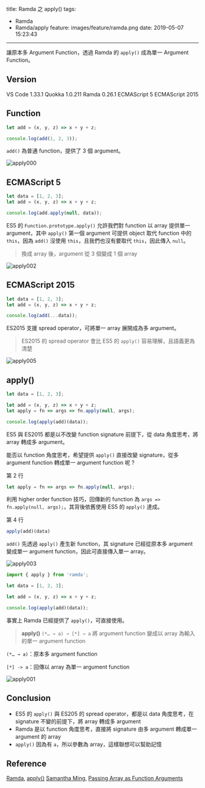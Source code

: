 title: Ramda 之 apply()
tags:
  - Ramda
  - Ramda/apply
feature: images/feature/ramda.png
date: 2019-05-07 15:23:43
---
讓原本多 Argument Function，透過 Ramda 的 `apply()` 成為單一 Argument Function。

<!-- more -->

## Version

VS Code 1.33.1
Quokka 1.0.211
Ramda 0.26.1
ECMAScript 5
ECMAScript 2015

## Function

```javascript
let add = (x, y, z) => x + y + z;

console.log(add(1, 2, 3));
```

`add()` 為普通 function，提供了 3 個 argument。

![apply000](/images/ramda/apply/apply000.png)

## ECMAScript 5

```javascript
let data = [1, 2, 3];
let add = (x, y, z) => x + y + z;

console.log(add.apply(null, data));
```

ES5 的 `Function.prototype.apply()` 允許我們對 function 以 array 提供單一 argument，其中 `apply()` 第一個 argument 可提供 object 取代 function 中的 `this`，因為 `add()` 沒使用 `this`，且我們也沒有要取代 `this`，因此傳入 `null`。

> 換成 array 後，argument 從 3 個變成 1 個 array

![apply002](/images/ramda/apply/apply002.png)

## ECMAScript 2015

```javascript
let data = [1, 2, 3];
let add = (x, y, z) => x + y + z;

console.log(add(...data));
```

ES2015 支援 spread operator，可將單一 array 展開成為多 argument。

> ES2015 的 spread operator 會比 ES5 的 `apply()` 容易理解，且語義更為清楚

![apply005](/images/ramda/apply/apply005.png)

## apply()

```javascript
let data = [1, 2, 3];

let add = (x, y, z) => x + y + z;
let apply = fn => args => fn.apply(null, args);

console.log(apply(add)(data));
```

ES5 與 ES2015 都是以不改變 function signature 前提下，從 data 角度思考，將 array 轉成多 argument。

能否以 function 角度思考，希望提供 `apply()` 直接改變 signature，從多 argument function 轉成單一 argument function 呢 ?

第 2 行

```javascript
let apply = fn => args => fn.apply(null, args);
```

利用 higher order function 技巧，回傳新的 function 為 `args => fn.apply(null, args);`，其背後依舊使用 ES5 的 `apply()` 達成。

第 4 行

```javascript
apply(add)(data)
```

`add()` 先透過 `apply()` 產生新 function，其 signature 已經從原本多 argument 變成單一 argument function，因此可直接傳入單一 array。

![apply003](/images/ramda/apply/apply003.png)

```javascript
import { apply } from 'ramda';

let data = [1, 2, 3];

let add = (x, y, z) => x + y + z;

console.log(apply(add)(data));
```

事實上 Ramda 已經提供了 `apply()`，可直接使用。

> **apply()**
> `(*… → a) → [*] → a`
> 將 argument function 變成以 array 為輸入的單一 argument function

`(*… → a)`：原本多 argument function

`[*] -> a`：回傳以 array 為單一 argument function

![apply001](/images/ramda/apply/apply001.png)

## Conclusion

* ES5 的 `apply()`  與 ES205 的 spread operator，都是以 data 角度思考，在 signature 不變的前提下，將 array 轉成多 argument
* Ramda 是以 function 角度思考，直接將 signature 由多 argument 轉成單一 argument 的 array
* `apply()` 因為有 `a`，所以參數為 array，這樣聯想可以幫助記憶

## Reference

[Ramda](https://ramdajs.com), [apply()](https://ramdajs.com/docs/#apply)
[Samantha Ming](https://medium.com/@samanthaming), [Passing Array as Function Arguments](https://medium.com/dailyjs/passing-arrays-as-function-arguments-c1f3644ecb9c)